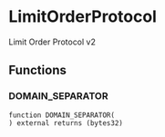 # LimitOrderProtocol

Limit Order Protocol v2



## Functions
### DOMAIN_SEPARATOR
```solidity
function DOMAIN_SEPARATOR(
) external returns (bytes32)
```




